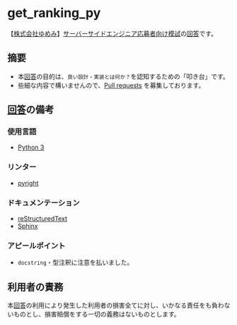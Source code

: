 # get_ranking_py
【[株式会社ゆめみ](https://www.yumemi.co.jp/)】[サーバーサイドエンジニア応募者向け模試](https://www.yumemi.co.jp/serverside_recruit)の[回答](https://github.com/ghsable/get_ranking_py/blob/main/get_ranking_py/main.py)です。

## 摘要
- 本[回答](https://github.com/ghsable/get_ranking_py/blob/main/get_ranking_py/main.py)の目的は、`良い設計・実装とは何か？`を認知するための「叩き台」です。
- 些細な内容で構いませんので、[Pull requests](https://github.com/ghsable/get_ranking_py/pulls) を募集しております。

## [回答](https://github.com/ghsable/get_ranking_py/blob/main/get_ranking_py/main.py)の備考

### 使用言語
- [Python 3](https://www.python.org/)

### リンター
- [pyright](https://github.com/microsoft/pyright)

### ドキュメンテーション
- [reStructuredText](https://docutils.sourceforge.io/rst.html)
- [Sphinx](https://www.sphinx-doc.org/en/master/)

### アピールポイント
- `docstring`・型注釈に注意を払いました。

## 利用者の責務
本[回答](https://github.com/ghsable/get_ranking_py/blob/main/get_ranking_py/main.py)の利用により発生した利用者の損害全てに対し、いかなる責任をも負わないものとし、損害賠償をする一切の義務はないものとします。
